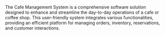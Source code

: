 The Cafe Management System is a comprehensive software solution designed to enhance and streamline the day-to-day operations of a cafe or coffee shop. This user-friendly system integrates various functionalities, providing an efficient platform for managing orders, inventory, reservations, and customer interactions.
